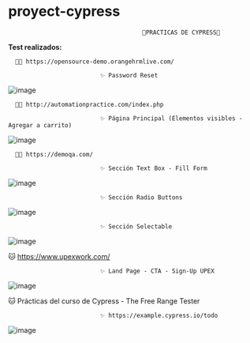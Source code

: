 # proyect-cypress

                                          🔰PRACTICAS DE CYPRESS🔰 

<b>Test realizados:</b>

      🐱‍🏍 https://opensource-demo.orangehrmlive.com/
                                         
                              ✨ Password Reset

![image](https://user-images.githubusercontent.com/72052340/189485987-a5c7f0c1-ca81-4cb6-b2d9-7c559db5aee2.png)

              
              
      🐱‍🏍 http://automationpractice.com/index.php
                
                              ✨ Página Principal (Elementos visibles - Agregar a carrito)
                              
 ![image](https://user-images.githubusercontent.com/72052340/190042811-e931a55f-9550-4d76-8e42-de88f229fa59.png)
 
 
      🐱‍🏍 https://demoqa.com/
      
                              ✨ Sección Text Box - Fill Form

   ![image](https://user-images.githubusercontent.com/72052340/193368264-be758aff-f8ca-4b9c-9e50-ba89d861007b.png)
                           
                              
                              ✨ Sección Radio Buttons
                              
                              
   ![image](https://user-images.githubusercontent.com/72052340/193977483-7e915faf-29c0-4848-b1aa-92fda34b3d08.png)

               
                              ✨ Sección Selectable
              
   ![image](https://user-images.githubusercontent.com/72052340/197097886-573bcea4-0e20-437b-99a9-81ea553a27c8.png)
   
   🐱‍ https://www.upexwork.com/
   
                              ✨ Land Page - CTA - Sign-Up UPEX
   
   ![image](https://user-images.githubusercontent.com/72052340/207959149-64c6a6f2-ea30-4cd6-b2ca-d4dc26814193.png)


  🐱‍ Prácticas del curso de Cypress - The Free Range Tester
  
  
                              ✨ https://example.cypress.io/todo
                              
     
   ![image](https://user-images.githubusercontent.com/72052340/208014426-34c8ec8e-3f11-4a9d-a368-4eab5894cbf7.png)

